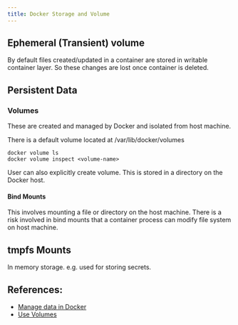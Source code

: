 ```yaml
---
title: Docker Storage and Volume
---
```


## Ephemeral (Transient) volume

By default files created/updated in a container are stored in writable container layer. So these changes are lost once container is deleted.

## Persistent Data

### Volumes

These are created and managed by Docker and isolated from host machine.

There is a default volume located at /var/lib/docker/volumes 

```
docker volume ls
docker volume inspect <volume-name>
```

User can also explicitly create volume. This is stored in a directory on the Docker host.

#### Bind Mounts

This involves mounting a file or directory on the host machine.
There is a risk involved in bind mounts that a container process can modify file system on host machine.

## tmpfs Mounts  

In memory storage. e.g. used for storing secrets.

## References:

* [Manage data in Docker](https://docs.docker.com/storage/)
* [Use Volumes](https://docs.docker.com/storage/volumes/)